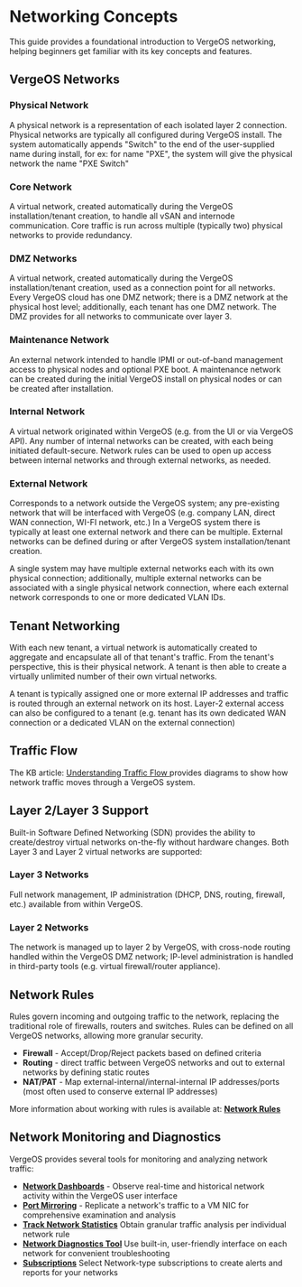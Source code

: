 # Networking Concepts

This guide provides a foundational introduction to VergeOS networking, helping beginners get familiar with its key concepts and features.


## VergeOS Networks

### Physical Network

A physical network is a representation of each isolated layer 2 connection. Physical networks are typically all configured during VergeOS install. The system automatically appends "Switch" to the end of the user-supplied name during install, for ex: for name "PXE", the system will give the physical network the name "PXE Switch"

### Core Network

A virtual network, created automatically during the VergeOS installation/tenant creation, to handle all vSAN and internode communication. Core traffic is run across multiple (typically two) physical networks to provide redundancy.

### DMZ Networks

A virtual network, created automatically during the VergeOS installation/tenant creation, used as a connection point for all networks. Every VergeOS cloud has one DMZ network; there is a DMZ network at the physical host level; additionally, each tenant has one DMZ network. The DMZ provides for all networks to communicate over layer 3.

### Maintenance Network

An external network intended to handle IPMI or out-of-band management access to physical nodes and optional PXE boot. A maintenance network can be created during the initial VergeOS install on physical nodes or can be created after installation.

### Internal Network

A virtual network originated within VergeOS (e.g. from the UI or via VergeOS API). Any number of internal networks can be created, with each being initiated default-secure. Network rules can be used to open up access between internal networks and through external networks, as needed.

### External Network

Corresponds to a network outside the VergeOS system; any pre-existing network that will be interfaced with VergeOS (e.g. company LAN, direct WAN connection, WI-FI network, etc.) In a VergeOS system there is typically at least one external network and there can be multiple. External networks can be defined during or after VergeOS system installation/tenant creation. 

A single system may have multiple external networks each with its own physical connection; additionally, multiple external networks can be associated with a single physical network connection, where each external network corresponds to one or more dedicated VLAN IDs.


## Tenant Networking

With each new tenant, a virtual network is automatically created to aggregate and encapsulate all of that tenant's traffic.  From the tenant's perspective, this is their physical network. A tenant is then able to create a virtually unlimited number of their own virtual networks.    

A tenant is typically assigned one or more external IP addresses and traffic is routed through an external network on its host.  Layer-2 external access can also be configured to a tenant (e.g. tenant has its own dedicated WAN connection or a dedicated VLAN on the external connection) 


## Traffic Flow

The KB article: [Understanding Traffic Flow ](/knowledge-base/understanding-traffic-flow) provides diagrams to show how network traffic moves through a VergeOS system. 


## Layer 2/Layer 3 Support

Built-in Software Defined Networking (SDN) provides the ability to create/destroy virtual networks on-the-fly without hardware changes. Both Layer 3 and Layer 2 virtual networks are supported:

### Layer 3 Networks

Full network management, IP administration (DHCP, DNS, routing, firewall, etc.) available from within VergeOS.

### Layer 2 Networks

The network is managed up to layer 2 by VergeOS, with cross-node routing handled within the VergeOS DMZ network; IP-level administration is handled in third-party tools (e.g. virtual firewall/router appliance).

## Network Rules

Rules govern incoming and outgoing traffic to the network, replacing the traditional role of firewalls, routers and switches. Rules can be defined on all VergeOS networks, allowing more granular security. 

* **Firewall** - Accept/Drop/Reject packets based on defined criteria
* **Routing** - direct traffic between VergeOS networks and out to external networks by defining static routes
* **NAT/PAT** - Map external-internal/internal-internal IP addresses/ports (most often used to conserve external IP addresses)

More information about working with rules is available at: [**Network Rules**](/product-guide/networks/network-rules)


## Network Monitoring and Diagnostics

VergeOS provides several tools for monitoring and analyzing network traffic:

* [**Network Dashboards**](/product-guide/networks/network-dashboards) - Observe real-time and historical network activity within the VergeOS user interface
* [**Port Mirroring**](/product-guide/networks/port-mirroring) - Replicate a network's traffic to a VM NIC for comprehensive examination and analysis
* [**Track Network Statistics**](/product-guide/networks/tracking-net-statistics) Obtain granular traffic analysis per individual network rule
* [**Network Diagnostics Tool**](/product-guide/networks/net-diagnostics) Use built-in, user-friendly interface on each network for convenient troubleshooting   
*  [**Subscriptions**](/product-guide/system/subscriptions-overview) Select Network-type subscriptions to create alerts and reports for your networks



